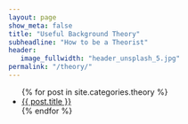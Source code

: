```yaml
---
layout: page
show_meta: false
title: "Useful Background Theory"
subheadline: "How to be a Theorist"
header:
   image_fullwidth: "header_unsplash_5.jpg"
permalink: "/theory/"
---
```

<ul>
    {% for post in site.categories.theory %}
    <li><a href="{{ site.url }}{{ site.baseurl }}{{ post.url }}">{{ post.title }}</a></li>
    {% endfor %}
</ul>